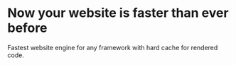 # Now your website is faster than ever before
Fastest website engine for any framework with hard cache for rendered code. 
